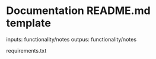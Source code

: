 # Documentation README.md template

inputs<data type>: functionality/notes
outpus<data type>: functionality/notes

requirements.txt
